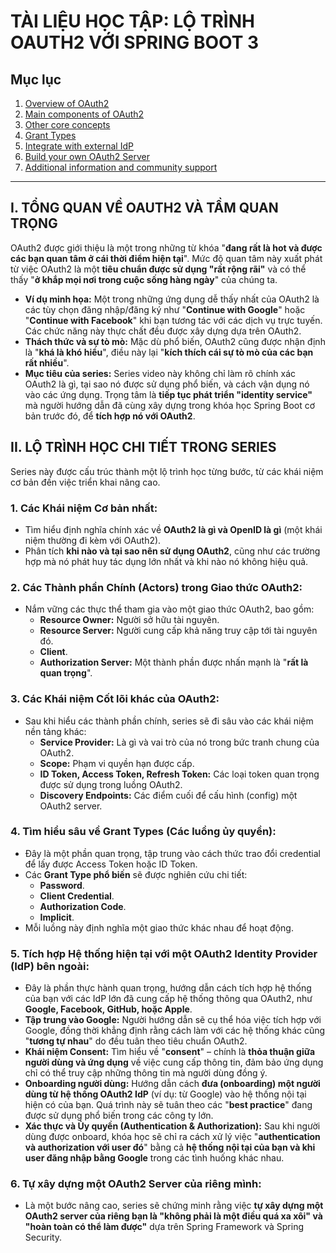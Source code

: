 # TÀI LIỆU HỌC TẬP: LỘ TRÌNH OAUTH2 VỚI SPRING BOOT 3

## Mục lục

1. [Overview of OAuth2](./1.Overview%20of%20OAuth2/README.md)
2. [Main components of OAuth2](./2.Main%20components%20of%20OAuth2/README.md)
3. [Other core concepts](./3.Other%20core%20concepts/README.md)
4. [Grant Types](./4.Grant%20Types/README.md)
5. [Integrate with external IdP](./5.Integrate%20with%20external%20IdP/README.md)
6. [Build your own OAuth2 Server](./6.Build%20your%20own%20OAuth2%20Server/README.md)
7. [Additional information and community support](./7.Additional%20information%20and%20community%20support/README.md)

---

## I. TỔNG QUAN VỀ OAUTH2 VÀ TẦM QUAN TRỌNG

OAuth2 được giới thiệu là một trong những từ khóa "**đang rất là hot và được các bạn quan tâm ở cái thời điểm hiện tại**". Mức độ quan tâm này xuất phát từ việc OAuth2 là một **tiêu chuẩn được sử dụng "rất rộng rãi"** và có thể thấy "**ở khắp mọi nơi trong cuộc sống hàng ngày**" của chúng ta.

- **Ví dụ minh họa:** Một trong những ứng dụng dễ thấy nhất của OAuth2 là các tùy chọn đăng nhập/đăng ký như "**Continue with Google**" hoặc "**Continue with Facebook**" khi bạn tương tác với các dịch vụ trực tuyến. Các chức năng này thực chất đều được xây dựng dựa trên OAuth2.
- **Thách thức và sự tò mò:** Mặc dù phổ biến, OAuth2 cũng được nhận định là "**khá là khó hiểu**", điều này lại "**kích thích cái sự tò mò của các bạn rất nhiều**".
- **Mục tiêu của series:** Series video này không chỉ làm rõ chính xác OAuth2 là gì, tại sao nó được sử dụng phổ biến, và cách vận dụng nó vào các ứng dụng. Trọng tâm là **tiếp tục phát triển "identity service"** mà người hướng dẫn đã cùng xây dựng trong khóa học Spring Boot cơ bản trước đó, để **tích hợp nó với OAuth2**.

## II. LỘ TRÌNH HỌC CHI TIẾT TRONG SERIES

Series này được cấu trúc thành một lộ trình học từng bước, từ các khái niệm cơ bản đến việc triển khai nâng cao.

### 1. Các Khái niệm Cơ bản nhất:

- Tìm hiểu định nghĩa chính xác về **OAuth2 là gì và OpenID là gì** (một khái niệm thường đi kèm với OAuth2).
- Phân tích **khi nào và tại sao nên sử dụng OAuth2**, cũng như các trường hợp mà nó phát huy tác dụng lớn nhất và khi nào nó không hiệu quả.

### 2. Các Thành phần Chính (Actors) trong Giao thức OAuth2:

- Nắm vững các thực thể tham gia vào một giao thức OAuth2, bao gồm:
  - **Resource Owner:** Người sở hữu tài nguyên.
  - **Resource Server:** Người cung cấp khả năng truy cập tới tài nguyên đó.
  - **Client**.
  - **Authorization Server:** Một thành phần được nhấn mạnh là "**rất là quan trọng**".

### 3. Các Khái niệm Cốt lõi khác của OAuth2:

- Sau khi hiểu các thành phần chính, series sẽ đi sâu vào các khái niệm nền tảng khác:
  - **Service Provider:** Là gì và vai trò của nó trong bức tranh chung của OAuth2.
  - **Scope:** Phạm vi quyền hạn được cấp.
  - **ID Token, Access Token, Refresh Token:** Các loại token quan trọng được sử dụng trong luồng OAuth2.
  - **Discovery Endpoints:** Các điểm cuối để cấu hình (config) một OAuth2 server.

### 4. Tìm hiểu sâu về Grant Types (Các luồng ủy quyền):

- Đây là một phần quan trọng, tập trung vào cách thức trao đổi credential để lấy được Access Token hoặc ID Token.
- Các **Grant Type phổ biến** sẽ được nghiên cứu chi tiết:
  - **Password**.
  - **Client Credential**.
  - **Authorization Code**.
  - **Implicit**.
- Mỗi luồng này định nghĩa một giao thức khác nhau để hoạt động.

### 5. Tích hợp Hệ thống hiện tại với một OAuth2 Identity Provider (IdP) bên ngoài:

- Đây là phần thực hành quan trọng, hướng dẫn cách tích hợp hệ thống của bạn với các IdP lớn đã cung cấp hệ thống thông qua OAuth2, như **Google, Facebook, GitHub, hoặc Apple**.
- **Tập trung vào Google:** Người hướng dẫn sẽ cụ thể hóa việc tích hợp với Google, đồng thời khẳng định rằng cách làm với các hệ thống khác cũng "**tương tự nhau**" do đều tuân theo tiêu chuẩn OAuth2.
- **Khái niệm Consent:** Tìm hiểu về "**consent**" – chính là **thỏa thuận giữa người dùng và ứng dụng** về việc cung cấp thông tin, đảm bảo ứng dụng chỉ có thể truy cập những thông tin mà người dùng đồng ý.
- **Onboarding người dùng:** Hướng dẫn cách **đưa (onboarding) một người dùng từ hệ thống OAuth2 IdP** (ví dụ: từ Google) vào hệ thống nội tại hiện có của bạn. Quá trình này sẽ tuân theo các "**best practice**" đang được sử dụng phổ biến trong các công ty lớn.
- **Xác thực và Ủy quyền (Authentication & Authorization):** Sau khi người dùng được onboard, khóa học sẽ chỉ ra cách xử lý việc "**authentication và authorization với user đó**" bằng cả **hệ thống nội tại của bạn và khi user đăng nhập bằng Google** trong các tình huống khác nhau.

### 6. Tự xây dựng một OAuth2 Server của riêng mình:

- Là một bước nâng cao, series sẽ chứng minh rằng việc **tự xây dựng một OAuth2 server của riêng bạn là "không phải là một điều quá xa xôi" và "hoàn toàn có thể làm được"** dựa trên Spring Framework và Spring Security.
